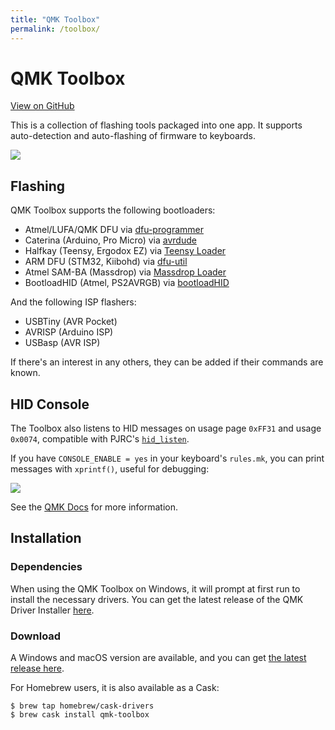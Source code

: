 ```yaml
---
title: "QMK Toolbox"
permalink: /toolbox/
---
```


# QMK Toolbox

[View on GitHub](https://github.com/qmk/qmk_toolbox)

This is a collection of flashing tools packaged into one app. It supports auto-detection and auto-flashing of firmware to keyboards.

![](https://i.imgur.com/7bFh7vJ.png)

## Flashing

QMK Toolbox supports the following bootloaders:

 - Atmel/LUFA/QMK DFU via [dfu-programmer](http://dfu-programmer.github.io/)
 - Caterina (Arduino, Pro Micro) via [avrdude](http://nongnu.org/avrdude/)
 - Halfkay (Teensy, Ergodox EZ) via [Teensy Loader](https://pjrc.com/teensy/loader_cli.html)
 - ARM DFU (STM32, Kiibohd) via [dfu-util](http://dfu-util.sourceforge.net/)
 - Atmel SAM-BA (Massdrop) via [Massdrop Loader](https://github.com/massdrop/mdloader)
 - BootloadHID (Atmel, PS2AVRGB) via [bootloadHID](https://www.obdev.at/products/vusb/bootloadhid.html)

And the following ISP flashers:

 - USBTiny (AVR Pocket)
 - AVRISP (Arduino ISP)
 - USBasp (AVR ISP)

If there's an interest in any others, they can be added if their commands are known.

## HID Console

The Toolbox also listens to HID messages on usage page `0xFF31` and usage `0x0074`, compatible with PJRC's [`hid_listen`](https://www.pjrc.com/teensy/hid_listen.html).

If you have `CONSOLE_ENABLE = yes` in your keyboard's `rules.mk`, you can print messages with `xprintf()`, useful for debugging:

![](https://i.imgur.com/03xuJhU.png)

See the [QMK Docs](https://docs.qmk.fm/#/newbs_testing_debugging?id=debugging) for more information.

## Installation

### Dependencies

When using the QMK Toolbox on Windows, it will prompt at first run to install the necessary drivers. You can get the latest release of the QMK Driver Installer [here](https://github.com/qmk/qmk_driver_installer/releases).

### Download

A Windows and macOS version are available, and you can get [the latest release here](https://github.com/qmk/qmk_toolbox/releases).

For Homebrew users, it is also available as a Cask:

```
$ brew tap homebrew/cask-drivers
$ brew cask install qmk-toolbox
```
